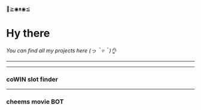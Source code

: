 👋≧◉ᴥ◉≦
# Hy there
*You can find all my projects here (っ＾▿＾)👌*

---
---
### coWIN slot finder
---
### cheems movie BOT

